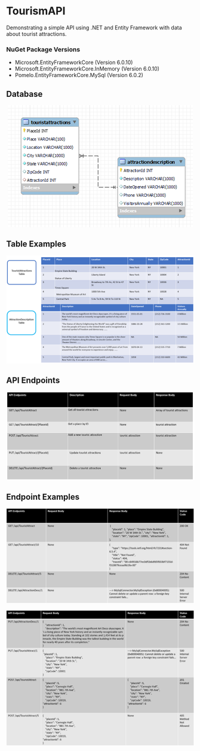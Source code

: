 # TourismAPI
Demonstrating a simple API using .NET and Entity Framework with data about tourist attractions.

### NuGet Package Versions
* Microsoft.EntityFrameworkCore (Version 6.0.10)
* Microsoft.EntityFrameworkCore.InMemory (Version 6.0.10)
* Pomelo.EntityFrameworkCore.MySql (Version 6.0.2)

## Database
<p align="center">
  <img src="/images/databaseTables.png" />
</p>

## Table Examples
<p align="center">
  <img src="/images/tableExamples.png" />
</p>

## API Endpoints
<p align="center">
  <img src="/images/APIEndpoint.png" />
</p>

## Endpoint Examples
<p align="center">
  <img src="/images/table1.png" />
</p>
<p align="center">
  <img src="/images/table2.png" />
</p>

